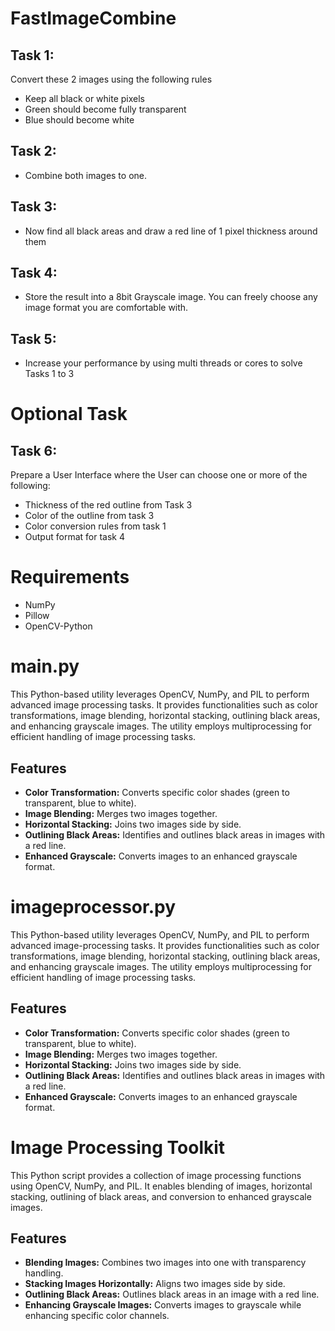 # FastImageCombine

## **Task 1:**
Convert these 2 images using the following rules
- Keep all black or white pixels
- Green should become fully transparent
- Blue should become white

## **Task 2:**
- Combine both images to one.

## **Task 3:**
- Now find all black areas and draw a red line of 1 pixel thickness around them

## **Task 4:**
- Store the result into a 8bit Grayscale image. You can freely choose any image format you are
comfortable with.

## **Task 5:**
- Increase your performance by using multi threads or cores to solve Tasks 1 to 3

# **Optional Task**
## **Task 6:**
Prepare a User Interface where the User can choose one or more of the following:
-  Thickness of the red outline from Task 3
-  Color of the outline from task 3
-  Color conversion rules from task 1
-  Output format for task 4

# Requirements
- NumPy
- Pillow
- OpenCV-Python

# main.py

This Python-based utility leverages OpenCV, NumPy, and PIL to perform advanced image processing tasks. It provides functionalities such as color transformations, image blending, horizontal stacking, outlining black areas, and enhancing grayscale images. The utility employs multiprocessing for efficient handling of image processing tasks.

## Features

- **Color Transformation:** Converts specific color shades (green to transparent, blue to white).
- **Image Blending:** Merges two images together.
- **Horizontal Stacking:** Joins two images side by side.
- **Outlining Black Areas:** Identifies and outlines black areas in images with a red line.
- **Enhanced Grayscale:** Converts images to an enhanced grayscale format.


# imageprocessor.py

This Python-based utility leverages OpenCV, NumPy, and PIL to perform advanced image-processing tasks. It provides functionalities such as color transformations, image blending, horizontal stacking, outlining black areas, and enhancing grayscale images. The utility employs multiprocessing for efficient handling of image processing tasks.

## Features

- **Color Transformation:** Converts specific color shades (green to transparent, blue to white).
- **Image Blending:** Merges two images together.
- **Horizontal Stacking:** Joins two images side by side.
- **Outlining Black Areas:** Identifies and outlines black areas in images with a red line.
- **Enhanced Grayscale:** Converts images to an enhanced grayscale format.

# Image Processing Toolkit

This Python script provides a collection of image processing functions using OpenCV, NumPy, and PIL. It enables blending of images, horizontal stacking, outlining of black areas, and conversion to enhanced grayscale images.

## Features

- **Blending Images:** Combines two images into one with transparency handling.
- **Stacking Images Horizontally:** Aligns two images side by side.
- **Outlining Black Areas:** Outlines black areas in an image with a red line.
- **Enhancing Grayscale Images:** Converts images to grayscale while enhancing specific color channels.


